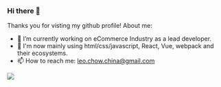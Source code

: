### Hi there 👋

Thanks you for visting my github profile! About me:

- 🔭 I’m currently working on eCommerce Industry as a lead developer.
- 🌱 I'm now mainly using html/css/javascript, React, Vue, webpack and their ecosystems.
- 📫 How to reach me: leo.chow.china@gmail.com

<img src="https://github-readme-stats.vercel.app/api?username=LeoChowChina&include_all_commits=true&count_private=true&&hide=prs,issues,contribs&show_icons=true&theme=tokyonight">
